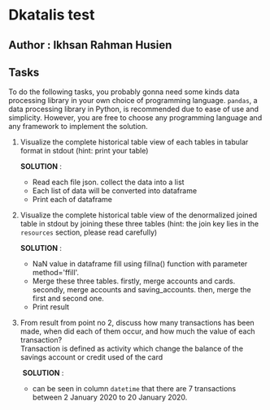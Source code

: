# Dkatalis test

## Author : Ikhsan Rahman Husien

## Tasks

To do the following tasks, you probably gonna need some kinds data processing library in your own choice of programming language.
`pandas`, a data processing library in Python, is recommended due to ease of use and simplicity. However, you are free to choose
any programming language and any framework to implement the solution.

1. Visualize the complete historical table view of each tables in tabular format in stdout (hint: print your table)

   **SOLUTION** :

   	- Read each file json. collect the data into a list
   	- Each list of data will be converted into dataframe
   	- Print each of dataframe

2. Visualize the complete historical table view of the denormalized joined table in stdout by joining these three tables (hint: the join key lies in the `resources` section, please read carefully)

   **SOLUTION** :

    - NaN value in dataframe fill using fillna() function with parameter method='ffill'.
    - Merge these three tables. firstly, merge accounts and cards. secondly, merge accounts and saving_accounts. then, merge the first and second one.
    - Print result

3. From result from point no 2, discuss how many transactions has been made, when did each of them occur, and how much the value of each transaction?  
   Transaction is defined as activity which change the balance of the savings account or credit used of the card

   ​	**SOLUTION** :

    - can be seen in column `datetime` that there are 7 transactions between 2 January 2020 to 20 January 2020.
